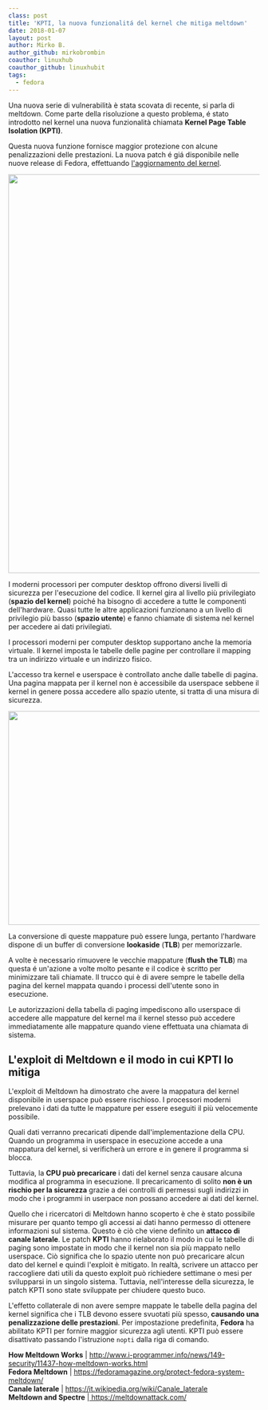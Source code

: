 ```yaml
---
class: post
title: 'KPTI, la nuova funzionalitá del kernel che mitiga meltdown'
date: 2018-01-07
layout: post
author: Mirko B.
author_github: mirkobrombin
coauthor: linuxhub
coauthor_github: linuxhubit
tags:
  - fedora
---
```

<p>Una nuova serie di vulnerabilità è stata scovata di recente, si parla di meltdown. Come parte della risoluzione a questo problema, é stato introdotto nel kernel una nuova funzionalità chiamata <strong>Kernel Page Table Isolation (KPTI)</strong>.&nbsp;</p><p>Questa nuova funzione fornisce maggior protezione con alcune penalizzazioni delle prestazioni. La nuova patch é giá disponibile nelle nuove release di Fedora, effettuando <a href="https://fedoramagazine.org/protect-fedora-system-meltdown/">l'aggiornamento del kernel</a>.</p><p><a href="https://linuxhub.it/wordpress/wp-content/uploads/2018/01/meltdown-linuxhub.png"><img class=" size-full wp-image-283" alt="" height="800" src="https://linuxhub.it/wordpress/wp-content/uploads/2018/01/meltdown-linuxhub.png" width="1400" /></a></p><p>I moderni processori per computer desktop offrono diversi livelli di sicurezza per l'esecuzione del codice. Il kernel gira al livello più privilegiato (<strong>spazio del kernel</strong>) poiché ha bisogno di accedere a tutte le componenti dell'hardware. Quasi tutte le altre applicazioni funzionano a un livello di privilegio più basso (<strong>spazio utente</strong>) e fanno chiamate di sistema nel kernel per accedere ai dati privilegiati.</p><p>I processori moderni per computer desktop supportano anche la memoria virtuale. Il kernel imposta le tabelle delle pagine per controllare il mapping tra un indirizzo virtuale e un indirizzo fisico.</p><p>L'accesso tra kernel e userspace è controllato anche dalle tabelle di pagina. Una pagina mappata per il kernel non è accessibile da userspace sebbene il kernel in genere possa accedere allo spazio utente, si tratta di una misura di sicurezza.</p><p><a href="http://www.i-programmer.info/news/149-security/11437-how-meltdown-works.html"><img class=" size-full wp-image-284" alt="" height="429" src="https://linuxhub.it/wordpress/wp-content/uploads/2018/01/melt1.jpg" width="533" /></a></p><p>La conversione di queste mappature può essere lunga, pertanto l'hardware dispone di un buffer di conversione <strong>lookaside</strong> (<strong>TLB</strong>) per memorizzarle.</p><p>A volte è necessario rimuovere le vecchie mappature (<strong>flush the TLB</strong>) ma questa é un'azione a volte molto pesante e il codice è scritto per minimizzare tali chiamate. Il trucco qui è di avere sempre le tabelle della pagina del kernel mappata quando i processi dell'utente sono in esecuzione.</p><p>Le autorizzazioni della tabella di paging impediscono allo userspace di accedere alle mappature del kernel ma il kernel stesso può accedere immediatamente alle mappature quando viene effettuata una chiamata di sistema.</p><h2>L'exploit di Meltdown e il modo in cui KPTI lo mitiga</h2><p>L'exploit di Meltdown ha dimostrato che avere la mappatura del kernel disponibile in userspace può essere rischioso. I processori moderni prelevano i dati da tutte le mappature per essere eseguiti il più velocemente possibile.</p><p>Quali dati verranno precaricati dipende dall'implementazione della CPU. Quando un programma in userspace in esecuzione accede a una mappatura del kernel, si verificherà un errore e in genere il programma si blocca.</p><p>Tuttavia, la <strong>CPU può precaricare</strong> i dati del kernel senza causare alcuna modifica al programma in esecuzione. Il precaricamento di solito <strong>non è un rischio per la sicurezza</strong> grazie a dei controlli di permessi sugli indirizzi in modo che i programmi in userpace non possano accedere ai dati del kernel.</p><p>Quello che i ricercatori di Meltdown hanno scoperto è che è stato possibile misurare per quanto tempo gli accessi ai dati hanno permesso di ottenere informazioni sul sistema. Questo è ciò che viene definito un <strong>attacco di canale laterale</strong>. Le patch <strong>KPTI</strong> hanno rielaborato il modo in cui le tabelle di paging sono impostate in modo che il kernel non sia più mappato nello userspace. Ciò significa che lo spazio utente non può precaricare alcun dato del kernel e quindi l'exploit è mitigato. In realtà, scrivere un attacco per raccogliere dati utili da questo exploit può richiedere settimane o mesi per svilupparsi in un singolo sistema. Tuttavia, nell'interesse della sicurezza, le patch KPTI sono state sviluppate per chiudere questo buco.</p><p>L'effetto collaterale di non avere sempre mappate le tabelle della pagina del kernel significa che i TLB devono essere svuotati più spesso,<strong> causando una penalizzazione delle prestazioni</strong>. Per impostazione predefinita, <strong>Fedora</strong> ha abilitato KPTI per fornire maggior sicurezza agli utenti. KPTI può essere disattivato passando l'istruzione <code>nopti</code> dalla riga di comando.</p><p><strong>How Meltdown Works</strong> |&nbsp;<a href="http://www.i-programmer.info/news/149-security/11437-how-meltdown-works.html">http://www.i-programmer.info/news/149-security/11437-how-meltdown-works.html</a><br /><strong>Fedora Meltdown</strong> |&nbsp;<a href="https://fedoramagazine.org/protect-fedora-system-meltdown/">https://fedoramagazine.org/protect-fedora-system-meltdown/</a><br /><strong>Canale laterale</strong> |&nbsp;<a href="https://it.wikipedia.org/wiki/Canale_laterale">https://it.wikipedia.org/wiki/Canale_laterale</a><br /><strong>Meltdown and Spectre</strong> |<a href="https://meltdownattack.com/">&nbsp;https://meltdownattack.com/</a></p>